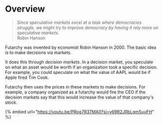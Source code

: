 # Overview

> _Since speculative markets excel at a task where democracies struggle, we might try to improve democracy by having it rely more on speculative markets._\
> Robin Hanson

Futarchy was invented by economist Robin Hanson in 2000. The basic idea is to make decisions via markets.

It does this through _decision markets_. In a decision market, you speculate on what an asset would be worth if an organization took a specific decision. For example, you could speculate on what the value of AAPL would be if Apple fired Tim Cook.

Futarchy then uses the prices in these markets to make decisions. For example, a company organized as a futarchy would fire the CEO if the decision markets say that this would increase the value of that company's stock.&#x20;

{% embed url="https://youtu.be/PRog7R37MA0?si=y69R2JRbLqm5uyFH" %}
